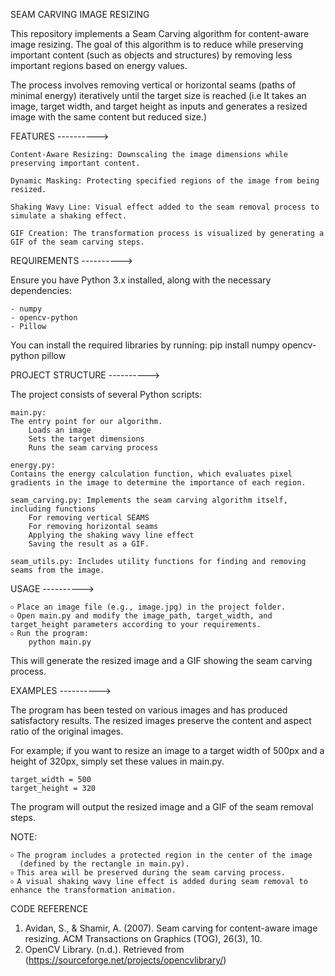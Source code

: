 SEAM CARVING IMAGE RESIZING

This repository implements a Seam Carving algorithm for content-aware image resizing. The goal of this algorithm is to reduce while preserving important content (such as objects and structures) by removing less important regions based on energy values. 

The process involves removing vertical or horizontal seams (paths of minimal energy) iteratively until the target size is reached (i.e It takes an image, target width, and target height as inputs and generates a resized image with the same content but reduced size.)



FEATURES ---------->

    Content-Aware Resizing: Downscaling the image dimensions while preserving important content.

    Dynamic Masking: Protecting specified regions of the image from being resized.

    Shaking Wavy Line: Visual effect added to the seam removal process to simulate a shaking effect.

    GIF Creation: The transformation process is visualized by generating a GIF of the seam carving steps.


    
REQUIREMENTS ---------->

Ensure you have Python 3.x installed, along with the necessary dependencies:

    - numpy
    - opencv-python
    - Pillow

You can install the required libraries by running:
pip install numpy opencv-python pillow



PROJECT STRUCTURE ---------->

The project consists of several Python scripts:

    main.py: 
    The entry point for our algorithm. 
        Loads an image
        Sets the target dimensions
        Runs the seam carving process

    energy.py: 
    Contains the energy calculation function, which evaluates pixel gradients in the image to determine the importance of each region.
    
    seam_carving.py: Implements the seam carving algorithm itself, including functions 
        For removing vertical SEAMS
        For removing horizontal seams
        Applying the shaking wavy line effect
        Saving the result as a GIF.

    seam_utils.py: Includes utility functions for finding and removing seams from the image.



USAGE ---------->

    ৹ Place an image file (e.g., image.jpg) in the project folder.
    ৹ Open main.py and modify the image_path, target_width, and target_height parameters according to your requirements.
    ৹ Run the program:
        python main.py

This will generate the resized image and a GIF showing the seam carving process.




EXAMPLES ---------->

The program has been tested on various images and has produced satisfactory results. The resized images preserve the content and aspect ratio of the original images.

For example; if you want to resize an image to a target width of 500px and a height of 320px, simply set these values in main.py.

    target_width = 500
    target_height = 320

The program will output the resized image and a GIF of the seam removal steps.

NOTE:

    ৹ The program includes a protected region in the center of the image   
      (defined by the rectangle in main.py). 
    ৹ This area will be preserved during the seam carving process.
    ৹ A visual shaking wavy line effect is added during seam removal to enhance the transformation animation.




CODE REFERENCE

1. Avidan, S., & Shamir, A. (2007). Seam carving for content-aware image resizing. ACM Transactions on Graphics (TOG), 26(3), 10.
2. OpenCV Library. (n.d.). Retrieved from (https://sourceforge.net/projects/opencvlibrary/)
